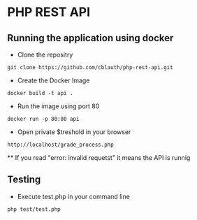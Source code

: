 # PHP REST API

## Running the application using docker

* Clone the repositry
```
git clone https://github.com/cblauth/php-rest-api.git
```
* Create the Docker Image
```
docker build -t api .
```
* Run the image using port 80
```
docker run -p 80:80 api
```
 * Open private $treshold in your browser
```
http://localhost/grade_process.php
```
** If you read "error: invalid requetst" it means the API is runnig

## Testing

* Execute test.php in your command line
```
php test/test.php
```

